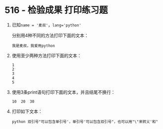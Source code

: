 # 516 - 检验成果 打印练习题

1. 已知`name = '麦叔'`，`lang='python'`

   分别用4种不同的方法打印下面的文本：

   `我是麦叔，我爱用python`

2. 使用至少两种方法打印下面的文本：

   ```
   1
   2
   3
   4
   5
   ```

3. 使用3条print语句打印下面的文本，并且结尾不换行：

   `10	20	30`

4. 打印如下文本：

   `python 双引号"可以包含单引号'，单引号'可以包含双引号"，也可以用"\"来转义'和"`

